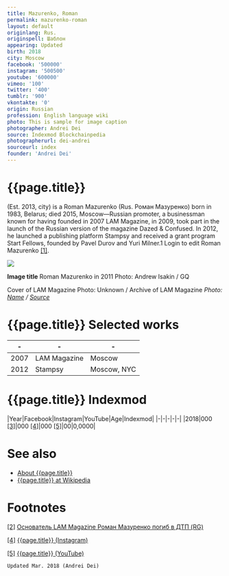 ```yaml
---
title: Mazurenko, Roman
permalink: mazurenko-roman
layout: default
originlang: Rus.
originspell: Шаблон
appearing: Updated
birth: 2018
city: Moscow
facebook: '500000'
instagram: '500500'
youtube: '600000'
vimeo: '100'
twitter: '400'
tumblr: '900'
vkontakte: '0'
origin: Russian
profession: English language wiki
photo: This is sample for image caption
photographer: Andrei Dei
source: Indexmod Blockchainpedia
photographerurl: dei-andrei
sourceurl: index
founder: 'Andrei Dei'
---
```


# {{page.title}}

(Est. 2013, city) is a Roman Mazurenko (Rus. Роман Мазуренко) born in 1983, Belarus; died 2015, Moscow—Russian promoter, a businessman known for having founded in 2007 LAM Magazine, in 2009, took part in the launch of the Russian version of the magazine Dazed & Confused. In 2012, he launched a publishing platform Stampsy and received a grant program Start Fellows, founded by Pavel Durov and Yuri Milner.1 Login to edit Roman Mazurenko <span id="a1">[\[1\]](#f1)</span>.

![](/encyclopedia/images/{{page.permalink}}.jpg)

**Image title**
Roman Mazurenko in 2011
Photo: Andrew Isakin  / GQ

Cover of LAM Magazine
Photo: Unknown / Archive of LAM Magazine
*Photo: [Name](index) / [Source](index)*

# {{page.title}} Selected works
 |- |-	 |-|
 |- |-	 |-|
 |2007	 |LAM Magazine	 |Moscow|
 |2012	 |Stampsy	 |Moscow, NYC|


# {{page.title}} Indexmod

|Year|Facebook|Instagram|YouTube|Age|Indexmod|
|-|-|-|-|-|
|2018|000 <span id="a3">[\[3\]](#f3)</span>|000 <span id="a4">[\[4\]](#f4)</span>|000 <span id="a5">[\[5\]](#f5)</span>|00|0,0000|


# See also

+ [About {{page.title}}](index)
+ [{{page.title}} at Wikipedia](index)

# Footnotes

[[2]](#a2) <span id="f2"></span> [Основатель LAM Magazine Роман Мазуренко погиб в ДТП (RG)](https://rg.ru/2015/11/29/mazurenko-site-anons.html)

[[4]](#a4) <span id="f4"></span> [{{page.title}} (Instagram)](index)

[[5]](#a5) <span id="f5"></span> [{{page.title}} (YouTube)](index)

`Updated Mar. 2018 (Andrei Dei)`
